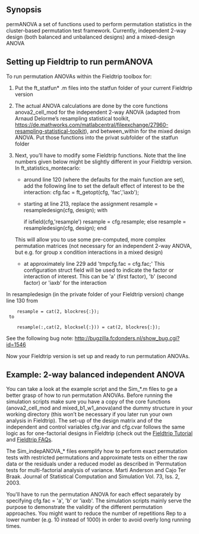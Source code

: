 ## Synopsis

permANOVA a set of functions used to perform permutation statistics in the cluster-based permutation test framework. 
Currently, independent 2-way design (both balanced and unbalanced designs) and a mixed-design ANOVA

## Setting up Fieldtrip to run permANOVA

To run permutation ANOVAs within the Fieldtrip toolbox for:

1. Put the ft_statfun* .m files into the statfun folder of your current Fieldtrip version

2. The actual ANOVA calculations are done by the core functions anova2_cell_mod for the independent 2-way ANOVA (adapted from Arnaud Delorme’s resampling statistical toolkit, 
https://de.mathworks.com/matlabcentral/fileexchange/27960-resampling-statistical-toolkit), and between_within for the mixed design ANOVA. Put those functions into the privat subfolder of the statfun folder 

3. Next, you’ll have to modify some Fieldtrip functions. Note that the line numbers given below might be slightly different in your Fieldtrip version. 
In ft_statistics_montecarlo:
   * around line 120 (where the defaults for the main function are set), add the following line to set the default effect of interest to be the interaction: 
            cfg.fac = ft_getopt(cfg, 'fac','iaxb');

   * starting at line 213, replace the assignment 
                        resample = resampledesign(cfg, design);
      with

        if isfield(cfg,'resample') 
           resample = cfg.resample; 
        else 
           resample = resampledesign(cfg, design); 
        end

    This will allow you to use some pre-computed, more complex permutation matrices (not necessary for an independent 2-way  ANOVA, but e.g. for group x condition interactions in a mixed design) 

    * at approximately line 229 add 'tmpcfg.fac = cfg.fac;'
    This configuration struct field will be used to indicate the factor or interaction of interest. This can be 'a' (first factor), 'b' (second factor) or 'iaxb' for the interaction

  In resampledesign (in the private folder of your Fieldtrip version) change line 130 from 

        resample = cat(2, blockres{:}); 
     to 
        
        resample(:,cat(2, blocksel{:})) = cat(2, blockres{:}); 

  See the following bug note: http://bugzilla.fcdonders.nl/show_bug.cgi?id=1546

  Now your Fieldtrip version is set up and ready to run permutation ANOVAs.


## Example: 2-way balanced independent ANOVA

You can take a look at the example script and the Sim_*.m files to ge a better grasp of how to run permutation ANOVAs. Before running the simulation scripts make sure you have a copy of the core functions (anova2_cell_mod and mixed_b1_w1_anova)and the dummy structure in your working directory (this won’t be necessary if you later run your own analysis in Fieldtrip). The set-up of the design matrix and of the independent and control variables cfg.ivar and cfg.cvar follows the same logic as for one-factorial designs in Fieldtrip (check out the [Fieldtrip Tutorial](http://www.fieldtriptoolbox.org/tutorial/cluster_permutation_timelock) and [Fieldtrip FAQs](http://www.fieldtriptoolbox.org/faq/how_can_i_use_the_ivar_uvar_wvar_and_cvar_options_to_precisely_control_the_permutations?s[]=design&s[]=matrix).


The Sim_indepANOVA_* files exemplify how to perform exact permutation tests with restricted permutations and approximate tests on either the raw data or the residuals under a reduced model as described in ‘Permutation tests for multi-factorial analysis of variance. Marti Anderson and Cajo Ter Braak. Journal of Statistical Computation and Simulation Vol. 73, Iss. 2, 2003.  

You'll have to run the permutation ANOVA for each effect separately by specifying cfg.fac = 'a', 'b' or 'iaxb'. The simulation scripts mainly serve the purpose to demonstrate the validity of the different permutation approaches. You might want to reduce the number of repetitions Rep to a lower number (e.g. 10 instead of 1000) in order to avoid overly long running times.

